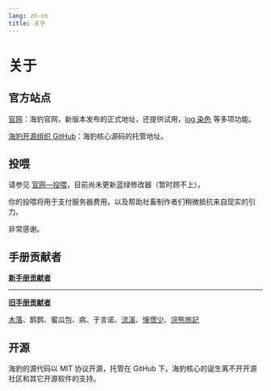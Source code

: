 ```yaml
---
lang: zh-cn
title: 关于
---
```


# 关于

## 官方站点

[官网](http://sealdice.com)：海豹官网，新版本发布的正式地址，还提供试用，[log 染色](https://log.sealdice.com) 等多项功能。

[海豹开源组织 GitHub](https://github.com/sealdice)：海豹核心源码的托管地址。

## 投喂

请参见 [官网—投喂](https://sealdice.com/feed)，目前尚未更新蓝绿修改器（暂时顾不上）。

你的投喂将用于支付服务器费用，以及帮助社畜制作者们稍微抵抗来自现实的引力。

非常感谢。

## 手册贡献者

[**新手册贡献者**](https://github.com/sealdice/sealdice-manual/graphs/contributors)

---

[**旧手册贡献者**](https://github.com/sealdice/manual/graphs/contributors)

[木落](https://github.com/fy0)、鹊鹊、蜜瓜包、病、于言诺、[流溪](https://github.com/lxy071130)、[憧憬少](https://github.com/ChangingSelf)、[浣熊旅記](https://github.com/VolEurr0Se)

## 开源

海豹的源代码以 MIT 协议开源，托管在 GitHub 下。海豹核心的诞生离不开开源社区和其它开源软件的支持。
